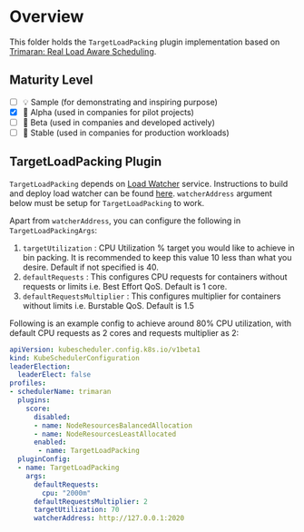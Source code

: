 # Overview

This folder holds the `TargetLoadPacking` plugin implementation based on [Trimaran: Real Load Aware Scheduling](https://github.com/kubernetes-sigs/scheduler-plugins/blob/master/kep/61-Trimaran-real-load-aware-scheduling).

## Maturity Level

<!-- Check one of the values: Sample, Alpha, Beta, GA -->

- [ ] 💡 Sample (for demonstrating and inspiring purpose)
- [x] 👶 Alpha (used in companies for pilot projects)
- [ ] 👦 Beta (used in companies and developed actively)
- [ ] 👨 Stable (used in companies for production workloads)

## TargetLoadPacking Plugin
`TargetLoadPacking` depends on [Load Watcher](https://github.com/paypal/load-watcher) service. Instructions to build and deploy load watcher can be found [here](https://github.com/paypal/load-watcher/blob/master/README.md).
`watcherAddress` argument below must be setup for `TargetLoadPacking` to work.

Apart from `watcherAddress`, you can configure the following in `TargetLoadPackingArgs`:

1) `targetUtilization` : CPU Utilization % target you would like to achieve in bin packing. It is recommended to keep this value 10 less than what you desire. Default if not specified is 40.
2) `defaultRequests` : This configures CPU requests for containers without requests or limits i.e. Best Effort QoS. Default is 1 core.
3) `defaultRequestsMultiplier` : This configures multiplier for containers without limits i.e. Burstable QoS. Default is 1.5

Following is an example config to achieve around 80% CPU utilization, with default CPU requests as 2 cores and requests multiplier as 2:

```yaml
apiVersion: kubescheduler.config.k8s.io/v1beta1
kind: KubeSchedulerConfiguration
leaderElection:
  leaderElect: false
profiles:
- schedulerName: trimaran
  plugins:
    score:
      disabled:
      - name: NodeResourcesBalancedAllocation
      - name: NodeResourcesLeastAllocated
      enabled:
       - name: TargetLoadPacking
  pluginConfig:
  - name: TargetLoadPacking
    args:
      defaultRequests:
        cpu: "2000m"
      defaultRequestsMultiplier: 2
      targetUtilization: 70 
      watcherAddress: http://127.0.0.1:2020
```
